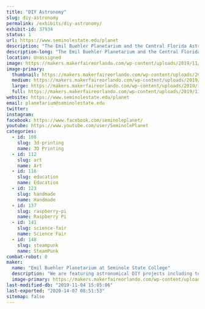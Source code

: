 ```yaml
---
title: "DIY Astronomy"
slug: diy-astronomy
permalink: /exhibits/diy-astronomy/
exhibit-id: 37934
status: 1
url: https://www.seminolestate.edu/planet
description: "The Emil Buehler Planetarium and the Central Florida Astronomical Society will be showcasing some out-of-this-world DIY astronomy projects that you can make yourself either at home or at school! "
description-long: "The Emil Buehler Planetarium and the Central Florida Astronomical Society will be showcasing some out-of-this-world DIY astronomy projects that you can make yourself! We will also be featuring several astronomy and space related arts and crafts that families and teachers can do to help teach concepts related to the field of astronomy. "
location: Unassigned
image: https://makers.makerfaireorlando.com/wp-content/uploads/2019/11/20191025_125915-768x1024.jpg
image-primary:
  thumbnail: https://makers.makerfaireorlando.com/wp-content/uploads/2019/11/20191025_125915-150x150.jpg
  medium: https://makers.makerfaireorlando.com/wp-content/uploads/2019/11/20191025_125915-225x300.jpg
  large: https://makers.makerfaireorlando.com/wp-content/uploads/2019/11/20191025_125915-768x1024.jpg
  full: https://makers.makerfaireorlando.com/wp-content/uploads/2019/11/20191025_125915.jpg
website: https://www.seminolestate.edu/planet
email: planetarium@seminolestate.edu
twitter: 
instagram: 
facebook: https://www.facebook.com/seminoleplanet/
youtube: https://www.youtube.com/user/SeminolePlanet
categories:
  - id: 108
    slug: 3d-printing
    name: 3D Printing
  - id: 112
    slug: art
    name: Art
  - id: 116
    slug: education
    name: Education
  - id: 123
    slug: handmade
    name: Handmade
  - id: 137
    slug: raspberry-pi
    name: Raspberry Pi
  - id: 141
    slug: science-fair
    name: Science Fair
  - id: 148
    slug: steampunk
    name: SteamPunk
combat-robot: 0
maker:
  name: "Emil Buehler Planetarium at Seminole State College"
  description: "We are featuring astronomical DIY projects including telescopes, space arts and crafts, astronomical accessories, and more. "
  image-primary: https://makers.makerfaireorlando.com/wp-content/uploads/2019/09/DSC_0116-811x1024.jpg
last-modified-db: "2019-11-04 15:05:06"
last-exported: "2020-14-07 08:51:53"
sitemap: false
---
```

